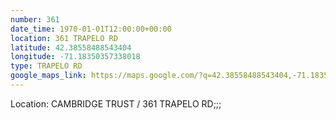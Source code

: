 ```yaml
---
number: 361
date_time: 1970-01-01T12:00:00+00:00
location: 361 TRAPELO RD
latitude: 42.38558488543404
longitude: -71.18350357338018
type: TRAPELO RD
google_maps_link: https://maps.google.com/?q=42.38558488543404,-71.18350357338018
---
```


Location: CAMBRIDGE TRUST / 361 TRAPELO RD;;;
